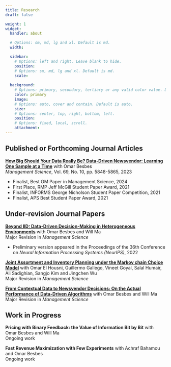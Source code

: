 ```yaml
---
title: Research
draft: false

weight: 1
widget:
  handler: about

  # Options: sm, md, lg and xl. Default is md.
  width:

  sidebar:
    # Options: left and right. Leave blank to hide.
    position:
    # Options: sm, md, lg and xl. Default is md.
    scale:
  
  background:
    # Options: primary, secondary, tertiary or any valid color value. Default is primary.
    color: primary
    image:
    # Options: auto, cover and contain. Default is auto.
    size:
    # Options: center, top, right, bottom, left.
    position:
    # Options: fixed, local, scroll.
    attachment: 
---
```


## Published or Forthcoming Journal Articles

[**How Big Should Your Data Really Be? Data-Driven Newsvendor: Learning One Sample at a Time**](https://papers.ssrn.com/sol3/papers.cfm?abstract_id=3878155) with Omar Besbes   
*Management Science*, Vol. 69, No. 10, pp. 5848-5865, 2023
  * Finalist, Best OM Paper in Management Science, 2024
  * First Place, RMP Jeff McGill Student Paper Award, 2021  
  * Finalist, INFORMS George Nicholson Student Paper Competition, 2021  
  * Finalist, APS Best Student Paper Award, 2021  


## Under-revision Journal Papers

[**Beyond IID: Data-Driven Decision-Making in Heterogeneous Environments**](https://papers.ssrn.com/sol3/papers.cfm?abstract_id=4140928) with Omar Besbes and Will Ma  
Major Revision in *Management Science*
  * Preliminary version appeared in the Proceedings of the 36th Conference on *Neural Information Processing Systems (NeurIPS)*, 2022


[**Joint Assortment and Inventory Planning under the Markov chain Choice Model**](https://papers.ssrn.com/sol3/papers.cfm?abstract_id=3832909) with Omar El Housni, Guillermo Gallego, Vineet Goyal, Salal Humair, Ali Sadighian, Sangjo Kim and Jingchen Wu  
Major Revision in *Management Science* 

[**From Contextual Data to Newsvendor Decisions: On the Actual Performance of Data-Driven Algorithms**](https://papers.ssrn.com/sol3/papers.cfm?abstract_id=4361470) with Omar Besbes and Will Ma  
Major Revision in *Management Science*

## Work in Progress

**Pricing with Binary Feedback: the Value of Information Bit by Bit** with Omar Besbes and Will Ma  
Ongoing work

**Fast Revenue Maximization with Few Experiments** with Achraf Bahamou and Omar Besbes  
Ongoing work





